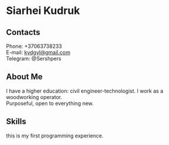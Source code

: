 # **Siarhei Kudruk**
## **Contacts**

Phone: +37063738233\
E-mail: kydgyl@gmail.com\
Telegram: @Sershpers

## **About Me**

I have a higher education: civil engineer-technologist. I work as a woodworking operator.\
Purposeful, open to everything new.

## **Skills**

this is my first programming experience.
